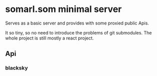 # somarl.som minimal server

Serves as a basic server and provides with some proxied public Apis.

It so tiny, so no need to introduce the problems of git submodules. The whole project is still mostly a react project.

## Api

### blacksky
